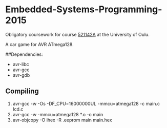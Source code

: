# Embedded-Systems-Programming-2015
Obligatory coursework for course [521142A](https://weboodi.oulu.fi/oodi/opintjakstied.jsp?MD5avain=&Kieli=1&OpinKohd=16913373&OnkoIlmKelp=1&takaisin=ilmsuor.jsp&haettuOrg=-1&sortJarj=2&Kieli=1&NimiTunniste=embedded&AlkPvm=&PaatPvm=&Selite=&Sivu=0&haettuOpas=-1&haettuOppAin=&haettuLk=-1&haettuOpetKiel=-1&haeOpetTap=haeopetustapahtumat&haeVainIlmKelp=0&haeMyosAlemOrg=1&eHOPSopinkohtlaj=&eHOPSpaluusivu=&eHOPSilmsuor=1) at the University of Oulu.

A car game for AVR ATmega128.

##Dependencies:
  * avr-libc
  * avr-gcc
  * avr-gdb

## Compiling
  1. avr-gcc -w -Os -DF_CPU=16000000UL -mmcu=atmega128 -c main.c lcd.c
  2. avr-gcc -w -mmcu=atmega128 *.o -o main
  3. avr-objcopy -O ihex -R .eeprom main main.hex
